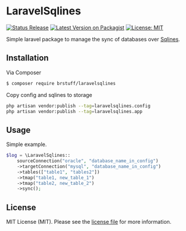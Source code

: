 # LaravelSqlines

[![Status Release](https://img.shields.io/badge/Status-Beta-red)]() 
[![Latest Version on Packagist][ico-version]][link-packagist]
[![License: MIT](https://img.shields.io/badge/License-MIT-yellow.svg)](https://opensource.org/licenses/MIT) 


Simple laravel package to manage the sync of databases over [Sqlines](http://www.sqlines.com/).


## Installation

Via Composer

``` bash
$ composer require brstuff/laravelsqlines
```

Copy config and sqlines to storage

```bash
php artisan vendor:publish --tag=laravelsqlines.config
php artisan vendor:publish --tag=laravelsqlines.app
```


## Usage

Simple example. 

```php
$log = \LaravelSqlines::
    sourceConnection("oracle", "database_name_in_config")
    ->targetConnection("mysql", "database_name_in_config")
    ->tables(["table1", "tables2"])
    ->tmap("table1, new_table_1")
    ->tmap("table2, new_table_2")
    ->sync();
```

## License

MIT License (MIT). Please see the [license file](license.md) for more information.

[ico-version]: https://img.shields.io/packagist/v/brstuff/laravelsqlines.svg?style=flat-square
[ico-travis]: https://img.shields.io/travis/brstuff/laravelsqlines/master.svg?style=flat-square
[ico-styleci]: https://styleci.io/repos/12345678/shield

[link-packagist]: https://packagist.org/packages/brstuff/laravelsqlines
[link-downloads]: https://packagist.org/packages/brstuff/laravelsqlines
[link-travis]: https://travis-ci.org/brstuff/laravelsqlines
[link-styleci]: https://styleci.io/repos/12345678
[link-author]: https://github.com/brstuff

